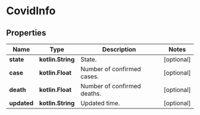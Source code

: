 
# CovidInfo

## Properties
Name | Type | Description | Notes
------------ | ------------- | ------------- | -------------
**state** | **kotlin.String** | State. |  [optional]
**case** | **kotlin.Float** | Number of confirmed cases. |  [optional]
**death** | **kotlin.Float** | Number of confirmed deaths. |  [optional]
**updated** | **kotlin.String** | Updated time. |  [optional]



